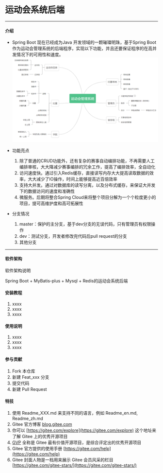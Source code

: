 # 运动会系统后端
---

#### 介绍

* Spring Boot 现在已经成为Java 开发领域的一颗璀璨明珠，基于Spring Boot作为运动会管理系统的后端程序，实现以下功能，并且还要保证程序的在高并发情况下的可用性和速度。
  ![img.png](demand.png)

* 功能亮点
    1. 除了普通的CRUD功能外，还有复杂的赛事自动编排功能，不再需要人工编排审核，大大降减少赛事编排的冗余工作，提高了编排效率，全自动化
    2. 访问速度快。通过引入Redis缓存，直接读写内存大大提高读取数据的效率，大大减少了IO操作，时间上能够提高近百倍效率
    3. 支持大并发。通过对数据库的读写分离，以及分布式缓存，来保证大并发下的数据访问的速度和准确性
    4. 微服务。后期将整合Spring Cloud来将整个项目分解为一个个粒度更小的项目，提可高维护度和高可拓展性


* 分支情况
    1. master：保护的主分支，基于dev分支的无误代码，只有管理员有权限操作
    2. dev：测试分支，开发者修改完代码后pull request的分支
    3. 其他分支

---

#### 软件架构
软件架构说明

Spring Boot + MyBatis-plus + Mysql + Redis的运动会系统后端


#### 安装教程

1.  xxxx
2.  xxxx
3.  xxxx

#### 使用说明

1.  xxxx
2.  xxxx
3.  xxxx

#### 参与贡献

1.  Fork 本仓库
2.  新建 Feat_xxx 分支
3.  提交代码
4.  新建 Pull Request


#### 特技

1.  使用 Readme\_XXX.md 来支持不同的语言，例如 Readme\_en.md, Readme\_zh.md
2.  Gitee 官方博客 [blog.gitee.com](https://blog.gitee.com)
3.  你可以 [https://gitee.com/explore](https://gitee.com/explore) 这个地址来了解 Gitee 上的优秀开源项目
4.  [GVP](https://gitee.com/gvp) 全称是 Gitee 最有价值开源项目，是综合评定出的优秀开源项目
5.  Gitee 官方提供的使用手册 [https://gitee.com/help](https://gitee.com/help)
6.  Gitee 封面人物是一档用来展示 Gitee 会员风采的栏目 [https://gitee.com/gitee-stars/](https://gitee.com/gitee-stars/)
